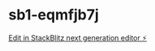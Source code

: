 # sb1-eqmfjb7j

[Edit in StackBlitz next generation editor ⚡️](https://stackblitz.com/~/github.com/Shashikalsha1/sb1-eqmfjb7j)